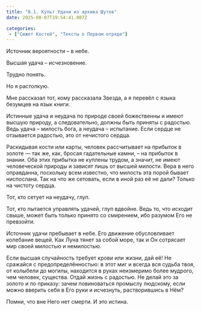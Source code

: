 ```yaml
---
title: "8.1. Культ Удачи из архива Шутов"
date: 2025-08-07T19:54:41.007Z

categories:
 - ["Сюжет Костей", "Тексты о Первом отряде"]
---
```


Источник вероятности – в небе.

Высшая удача – исчезновение.

Трудно понять.

Но я растолкую.

Мне рассказал тот, кому рассказала Звезда, а я перевёл с языка безумцев
на язык книги.

Истинные удача и неудача по природе своей божественны и имеют высшую
природу, а следовательно, должны быть приняты с радостью. Ведь удача –
милость бога, а неудача – испытание. Если сердце не отзывается радостью,
это от нечистого сердца.

Раскидывая кости или карты, человек рассчитывает на прибыток в золоте —
так же, как, бросая гадательные камни, – на прибыток в знании. Оба этих
прибытка не куплены трудом, а значит, не имеют человеческой природы и
зависят лишь от высшей милости. Вера в него оправданна, поскольку всем
известно, что милость эта порой бывает ниспослана. Так на что же
сетовать, если в иной раз её не дали? Только на чистоту сердца.

Тот, кто сетует на неудачу, глуп.

Тот, кто пытается управлять удачей, глуп вдвойне. Ведь то, что исходит
свыше, может быть только принято со смирением, ибо разумом Его не
превзойти.

Источник удачи пребывает в небе. Его движение обусловливает колебание
вещей. Как Луна тянет за собой море, так и Он сотрясает мир своей
милостью и немилостью.

Если высшая случайность требует крови или жизни, дай её! Не сражайся с
предопределённостью: в этот миг и всегда вся судьба твоя, от колыбели до
могилы, находится в руках неизмеримо более мудрого, чем человек,
существа. Отдай жизнь с радостью. Не делай это за золото и по приказу:
зачем повиноваться промыслу людскому, если можно вверить себя в Его руки
и исчезнуть, растворившись в Нём?

Помни, что вне Него нет смерти. И это истина.
